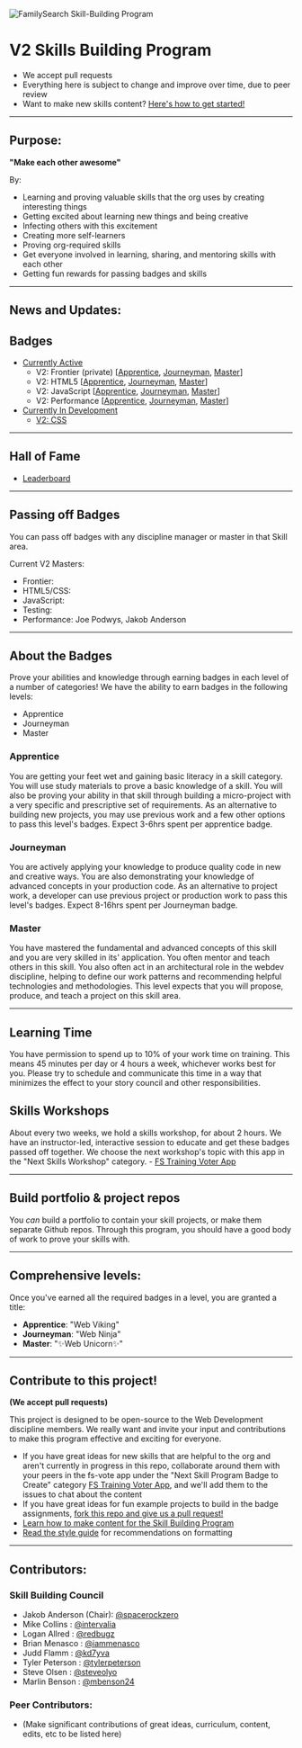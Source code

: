 ![FamilySearch Skill-Building Program](https://edge.fscdn.org/assets/img/theme-engage/assets/images/tree-logotype-1x-94806fd4d3214ea1ab7ce7eac7310d2c.png "FamilySearch Skill-Building Program")

V2 Skills Building Program
==========================

- We accept pull requests
- Everything here is subject to change and improve over time, due to peer review
- Want to make new skills content? [Here's how to get started!](how-to-make-content.md)


-----


## Purpose:
**"Make each other awesome"**

By:

  - Learning and proving valuable skills that the org uses by creating
interesting things
  - Getting excited about learning new things and being creative
  - Infecting others with this excitement
  - Creating more self-learners
  - Proving org-required skills
  - Get everyone involved in learning, sharing, and mentoring skills with each
other
  - Getting fun rewards for passing badges and skills


-----

## News and Updates: 

## Badges
- [Currently Active](badges-active/ "Currently Active Badges")
  - V2: Frontier (private)
  [[Apprentice](https://almtools.ldschurch.org/fhconfluence/display/WD/V2+Frontier+-+Apprentice),
  [Journeyman](https://almtools.ldschurch.org/fhconfluence/display/WD/V2+Frontier+-+Journeyman),
  [Master](https://almtools.ldschurch.org/fhconfluence/display/WD/V2+Frontier+-+Master)]
  - V2: HTML5
  [[Apprentice](badges-active/html/apprentice.md),
  [Journeyman](badges-active/html/journeyman.md),
  [Master](badges-active/html/master.md)]
  - V2: JavaScript
  [[Apprentice](badges-active/javascript/apprentice.md),
  [Journeyman](badges-active/javascript/journeyman.md),
  [Master](badges-active/javascript/master.md)]
  - V2: Performance
  [[Apprentice](badges-active/performance/apprentice.md),
  [Journeyman](badges-active/performance/journeyman.md),
  [Master](badges-active/performance/master.md)]
- [Currently In Development](https://github.com/fs-webdev/skill-building-program/issues/37 "Badges in development")
  - [V2: CSS](badges-in-development/)


-----
<!-- Insert newest badges into table below. Newest on left, up to 5 at once -->
<!-- ## Newest Active Badges
[Performance Journeyman](badges-active/performance/journeyman.md) | [Performance Apprentice](badges-active/performance/apprentice.md)
----------------------------------------------------------------- | -----------------------------------------------------------------
![Performance Journeyman Badge Image](img/badges/perf-journeyman-md.png "Performance Apprentice Badge Image") | ![Performance Apprentice Badge Image](img/badges/perf-apprentice-md.png "Performance Apprentice Badge Image")


-----
-->


## Hall of Fame
- [Leaderboard](https://github.com/fs-webdev/skill-building-program/issues/38 "Hall of Fame Leaderboard")


-----

## Passing off Badges
You can pass off badges with any discipline manager or master in that Skill area.

Current V2 Masters:
- Frontier:
- HTML5/CSS:
- JavaScript:
- Testing:
- Performance: Joe Podwys, Jakob Anderson


-----


## About the Badges

Prove your abilities and knowledge through earning badges in each level of a
number of categories!
We have the ability to earn badges in the following levels:

- Apprentice
- Journeyman
- Master

### Apprentice
You are getting your feet wet and gaining basic literacy in a skill category. You will use study materials to prove a basic knowledge of a skill. You will also be proving your ability in that skill through building a micro-project with a very specific and prescriptive set of requirements. As an alternative to building new projects, you may use previous work and a few other options to pass this level's badges. Expect 3-6hrs spent per apprentice badge.

### Journeyman
You are actively applying your knowledge to produce quality code in new and creative ways. You are also demonstrating your knowledge of advanced concepts in your production code. As an alternative to project work, a developer can use previous project or production work to pass this level's badges. Expect 8-16hrs spent per Journeyman badge.

### Master
You have mastered the fundamental and advanced concepts of this skill and you are very skilled in its' application. You often mentor and teach others in this skill. You also often act in an architectural role in the webdev discipline, helping to define our work patterns and recommending helpful technologies and methodologies. This level expects that you will propose, produce, and teach a project on this skill area.


-----


## Learning Time
You have permission to spend up to 10% of your work time on training. This means 45 minutes per day or 4 hours a week, whichever works best for you. Please try to schedule and communicate this time in a way that minimizes the effect to your story council and other responsibilities.


## Skills Workshops
About every two weeks, we hold a skills workshop, for about 2 hours. We have an instructor-led, interactive session to educate and get these badges passed off together. We choose the next workshop's topic with this app in the "Next Skills Workshop" category. - [FS Training Voter App](https://fs-vote.herokuapp.com/?cat=next-skill-workshop)

-----


## Build portfolio & project repos
You *can* build a portfolio to contain your skill projects, or make them separate Github repos. Through this program, you should have a good body of work to prove your skills with.


-----


## Comprehensive levels:
Once you've earned all the required badges in a level, you are granted a title:

- **Apprentice**: "Web Viking"
- **Journeyman**: "Web Ninja"
- **Master**:     ":sparkles:Web Unicorn:sparkles:"


-----

## Contribute to this project!
**(We accept pull requests)**

This project is designed to be open-source to the Web Development discipline
members. We really want and invite your input and contributions to make this
program effective and exciting for everyone.

- If you have great ideas for new
skills that are helpful to the org and aren't currently in progress in this
repo, collaborate around them with your peers in the fs-vote app under the "Next Skill Program Badge to Create" category [FS Training Voter App](https://fs-vote.herokuapp.com/?cat=next-skill-badge), and we'll add them to the issues to chat about the content
- If you have great ideas for fun example projects to build in the badge
assignments, [fork this repo and give us a pull request!](https://github.com/fs-webdev/skill-building-program/fork "Fork this repo")
- [Learn how to make content for the Skill Building Program](how-to-make-content.md)
- [Read the style guide](style-guide.md "Style Guide") for recommendations on formatting


-----


## Contributors:

### Skill Building Council
- Jakob Anderson (Chair): [@spacerockzero](https://github.com/spacerockzero)
- Mike Collins : [@intervalia](https://github.com/intervalia)
- Logan Allred : [@redbugz](https://github.com/redbugz)
- Brian Menasco : [@iammenasco](https://github.com/iammenasco)
- Judd Flamm : [@kd7yva](https://github.com/kd7yva)
- Tyler Peterson : [@tylerpeterson](https://github.com/tylerpeterson)
- Steve Olsen : [@steveolyo](https://github.com/steveolyo)
- Marlin Benson : [@mbenson24](https://github.com/mbenson24)

### Peer Contributors:
- (Make significant contributions of great ideas, curriculum, content, edits,
etc to be listed here)
